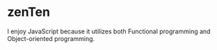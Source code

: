 # zenTen

I enjoy JavaScript because it utilizes both Functional programming and Object-oriented programming.

